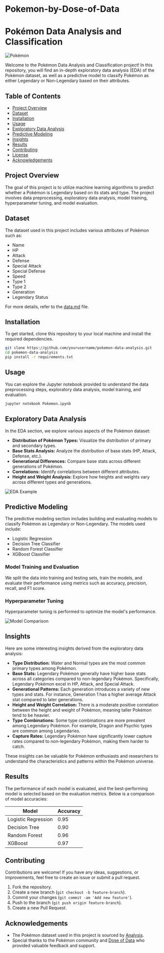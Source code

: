 # Pokemon-by-Dose-of-Data

# Pokémon Data Analysis and Classification

![Pokémon](https://encrypted-tbn0.gstatic.com/images?q=tbn:ANd9GcS-lBlhtAhIWQ06GBntsdwCUbdOpsiVMBQdCw&s)

Welcome to the Pokémon Data Analysis and Classification project! In this repository, you will find an in-depth exploratory data analysis (EDA) of the Pokémon dataset, as well as a predictive model to classify Pokémon as either Legendary or Non-Legendary based on their attributes.

## Table of Contents

- [Project Overview](#project-overview)
- [Dataset](#dataset)
- [Installation](#installation)
- [Usage](#usage)
- [Exploratory Data Analysis](#exploratory-data-analysis)
- [Predictive Modeling](#predictive-modeling)
- [Insights](#insights)
- [Results](#results)
- [Contributing](#contributing)
- [License](#license)
- [Acknowledgements](#acknowledgements)

## Project Overview

The goal of this project is to utilize machine learning algorithms to predict whether a Pokémon is Legendary based on its stats and type. The project involves data preprocessing, exploratory data analysis, model training, hyperparameter tuning, and model evaluation.

## Dataset

The dataset used in this project includes various attributes of Pokémon such as:

- Name
- HP
- Attack
- Defense
- Special Attack
- Special Defense
- Speed
- Type 1
- Type 2
- Generation
- Legendary Status

For more details, refer to the [data.md](data.md) file.

## Installation

To get started, clone this repository to your local machine and install the required dependencies.

```bash
git clone https://github.com/yourusername/pokemon-data-analysis.git
cd pokemon-data-analysis
pip install -r requirements.txt
```

## Usage

You can explore the Jupyter notebook provided to understand the data preprocessing steps, exploratory data analysis, model training, and evaluation.

```bash
jupyter notebook Pokemon.ipynb
```

## Exploratory Data Analysis

In the EDA section, we explore various aspects of the Pokémon dataset:

- **Distribution of Pokémon Types:** Visualize the distribution of primary and secondary types.
- **Base Stats Analysis:** Analyze the distribution of base stats (HP, Attack, Defense, etc.).
- **Generational Differences:** Compare base stats across different generations of Pokémon.
- **Correlations:** Identify correlations between different attributes.
- **Height and Weight Analysis:** Explore how heights and weights vary across different types and generations.

![EDA Example](https://example.com/eda_example.png)

## Predictive Modeling

The predictive modeling section includes building and evaluating models to classify Pokémon as Legendary or Non-Legendary. The models used include:

- Logistic Regression
- Decision Tree Classifier
- Random Forest Classifier
- XGBoost Classifier

### Model Training and Evaluation

We split the data into training and testing sets, train the models, and evaluate their performance using metrics such as accuracy, precision, recall, and F1 score.

### Hyperparameter Tuning

Hyperparameter tuning is performed to optimize the model's performance.

![Model Comparison](https://example.com/model_comparison.png)

## Insights

Here are some interesting insights derived from the exploratory data analysis:

- **Type Distribution:** Water and Normal types are the most common primary types among Pokémon.
- **Base Stats:** Legendary Pokémon generally have higher base stats across all categories compared to non-legendary Pokémon. Specifically, Legendary Pokémon excel in HP, Attack, and Special Attack.
- **Generational Patterns:** Each generation introduces a variety of new types and stats. For instance, Generation 1 has a higher average Attack stat compared to later generations.
- **Height and Weight Correlation:** There is a moderate positive correlation between the height and weight of Pokémon, meaning taller Pokémon tend to be heavier.
- **Type Combinations:** Some type combinations are more prevalent among Legendary Pokémon. For example, Dragon and Psychic types are common among Legendaries.
- **Capture Rates:** Legendary Pokémon have significantly lower capture rates compared to non-legendary Pokémon, making them harder to catch.

These insights can be valuable for Pokémon enthusiasts and researchers to understand the characteristics and patterns within the Pokémon universe.

## Results

The performance of each model is evaluated, and the best-performing model is selected based on the evaluation metrics. Below is a comparison of model accuracies:

| Model                 | Accuracy |
|-----------------------|----------|
| Logistic Regression   | 0.95     |
| Decision Tree         | 0.90     |
| Random Forest         | 0.96     |
| XGBoost               | 0.97     |

## Contributing

Contributions are welcome! If you have any ideas, suggestions, or improvements, feel free to create an issue or submit a pull request.

1. Fork the repository.
2. Create a new branch (`git checkout -b feature-branch`).
3. Commit your changes (`git commit -am 'Add new feature'`).
4. Push to the branch (`git push origin feature-branch`).
5. Create a new Pull Request.

## Acknowledgements

- The Pokémon dataset used in this project is sourced by [Analysis](https://github.com/Dose-of-Data/analysis-arena/blob/main/data.md).
- Special thanks to the Pokémon community and [Dose of Data](https://github.com/Dose-of-Data) who provided valuable feedback and support.

